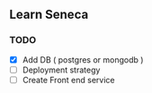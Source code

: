 ## Learn Seneca

### TODO
 - [x] Add DB ( postgres or mongodb )
 - [ ] Deployment strategy
 - [ ] Create Front end service
